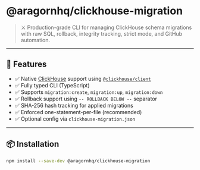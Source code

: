 # @aragornhq/clickhouse-migration

> ⚔️ Production-grade CLI for managing ClickHouse schema migrations with raw SQL, rollback, integrity tracking, strict mode, and GitHub automation.

---

## 🚀 Features

- ✅ Native [ClickHouse](https://clickhouse.com/) support using [`@clickhouse/client`](https://www.npmjs.com/package/@clickhouse/client)
- ✅ Fully typed CLI (TypeScript)
- ✅ Supports `migration:create`, `migration:up`, `migration:down`
- ✅ Rollback support using `-- ROLLBACK BELOW --` separator
- ✅ SHA-256 hash tracking for applied migrations
- ✅ Enforced one-statement-per-file (recommended)
- ✅ Optional config via `clickhouse-migration.json`

---

## 📦 Installation

```bash
npm install --save-dev @aragornhq/clickhouse-migration
```
